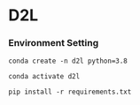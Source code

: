 # D2L

### Environment Setting

`conda create -n d2l python=3.8`

`conda activate d2l`

`pip install -r requirements.txt`
